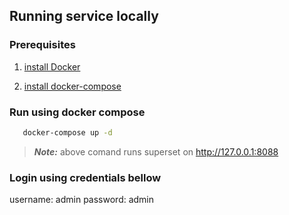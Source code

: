 ## Running service locally

### Prerequisites

1. [install Docker](https://docs.docker.com/engine/install/)

2. [install docker-compose](https://docs.docker.com/compose/install/)

### Run using docker compose

```bash
   docker-compose up -d
```

> **_Note:_** above comand runs superset on http://127.0.0.1:8088    

### Login using credentials bellow  
username: admin
password: admin